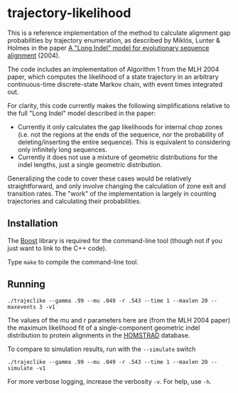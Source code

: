 # trajectory-likelihood

This is a reference implementation of the method to calculate alignment gap probabilities by trajectory enumeration, as described by Miklós, Lunter &amp; Holmes in the paper
[A "Long Indel" model for evolutionary sequence alignment](https://www.ncbi.nlm.nih.gov/pubmed/14694074) (2004).

The code includes an implementation of Algorithm 1 from the MLH 2004 paper, which computes the likelihood of a state trajectory in an arbitrary continuous-time discrete-state Markov chain,
with event times integrated out.

For clarity, this code currently makes the following simplifications relative to the full "Long Indel" model described in the paper:
- Currently it only calculates the gap likelihoods for internal chop zones (i.e. not the regions at the ends of the sequence, nor the probability of deleting/inserting the entire sequence). This is equivalent to considering only infinitely long sequences.
- Currently it does not use a mixture of geometric distributions for the indel lengths, just a single geometric distribution.

Generalizing the code to cover these cases would be relatively straightforward, and only involve changing the calculation of zone exit and transition rates.
The "work" of the implementation is largely in counting trajectories and calculating their probabilities.

## Installation

The [Boost](https://www.boost.org/) library is required for the command-line tool (though not if you just want to link to the C++ code).

Type `make` to compile the command-line tool.

## Running

~~~~
./trajeclike --gamma .99 --mu .049 -r .543 --time 1 --maxlen 20 --maxevents 3 -v1
~~~~

The values of the mu and r parameters here are (from the MLH 2004 paper) the maximum likelihood fit of a single-component geometric indel distribution to protein alignments in the [HOMSTRAD](https://www.ncbi.nlm.nih.gov/pubmed/9828015) database.

To compare to simulation results, run with the `--simulate` switch

~~~~
./trajeclike --gamma .99 --mu .049 -r .543 --time 1 --maxlen 20 --simulate -v1
~~~~

For more verbose logging, increase the verbosity `-v`.
For help, use `-h`.
